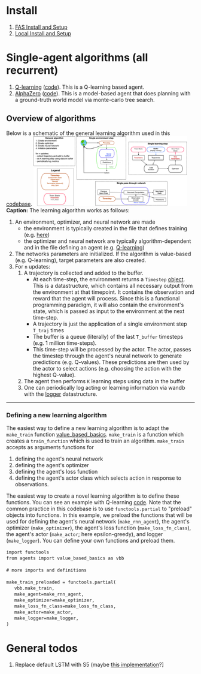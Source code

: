 # Install

1. [FAS Install and Setup](install-fas.md)
2. [Local Install and Setup](install.md)

# Single-agent algorithms (all recurrent)

1. [Q-learning](https://openreview.net/forum?id=r1lyTjAqYX) ([code](agents/qlearning.py)). This is a Q-learning based agent.
2. [AlphaZero](https://arxiv.org/abs/1712.01815) ([code](agents/alphazero.py)). This is a model-based agent that does planning with a ground-truth world model via monte-carlo tree search.


## Overview of algorithms
Below is a schematic of the general learning algorithm used in this [codebase](agents/value_based_basics.py).
<img src="images/overview.png" alt="FARM" style="zoom:40%;" />
**Caption:** The learning algorithm works as follows:

1. An environment, optimizer, and neural network are made
   - the environment is typically created in the file that defines training (e.g. [here](agents/baselines.py))
   - the optimizer and neural network are typically algorithm-dependent and in the file defining an agent (e.g. [Q-learning](agents/qlearning.py)) 
2. The networks parameters are initialized. If the algorithm is value-based (e.g. Q-learning), target parameters are also created.
3. For `n` updates:
   1. A trajectory is collected and added to the buffer.
      - At each time-step, the environment returns a `Timestep` [object](agents/basics.py). This is a datastructure, which contains all necessary output from the environment at that timepoint. It contains the observation and reward that the agent will process. Since this is a functional programming paradigm, it will also contain the environment's state, which is passed as input to the environment at the next time-step.
      - A trajectory is just the application of a single environment step `T_traj` times
      - The buffer is a queue (literally) of the last `T_buffer` timesteps (e.g. 1 million time-steps).
      - This time-step will be processed by the actor. The actor, passes the timestep through the agent's neural network to generate predictions (e.g. Q-values). These predictions are then used by the actor to select actions (e.g. choosing the action with the highest Q-value).
   2. The agent then performs `K` learning steps using data in the buffer
   3. One can periodically log acting or learning information via wandb with the [logger](library/loggers.py) datastructure.

--- 
### Defining a new learning algorithm
The easiest way to define a new learning algorithm is to adapt the `make_train` function [value_based_basics](agents/value_based_basics.py).
`make_train` is a function which creates a `train_function` which is used to train an algorithm. 
`make_train` accepts as arguments functions for

1. defining the agent's neural network
2. defining the agent's optimizer
3. defining the agent's loss function
4. defining the agent's actor class which selects action in response to observations.

The easiest way to create a novel learning algorithm is to define these functions. You can see an example with Q-learning [code](agents/qlearning.py#453).
Note that the common practice in this codebase is to use `functools.partial` to "preload" objects into functions. In this example, we preload the functions that will be used for defining the agent's neural network (`make_rnn_agent`), the agent's optimizer (`make_optimizer`), the agent's loss function (`make_loss_fn_class`), the agent's actor (`make_actor`; here epsilon-greedy), and logger (`make_logger`). You can define your own functions and preload them. 

```
import functools
from agents import value_based_basics as vbb

# more imports and definitions

make_train_preloaded = functools.partial(
   vbb.make_train,
   make_agent=make_rnn_agent,
   make_optimizer=make_optimizer,
   make_loss_fn_class=make_loss_fn_class,
   make_actor=make_actor,
   make_logger=make_logger,
)
```





# General todos
1. Replace default LSTM with S5 (maybe [this implementation](https://github.com/facebookresearch/minimax/blob/2ae9e04d37f97d7c14308f5a26237dcfca63470f/src/minimax/models/s5.py#L575)?]
